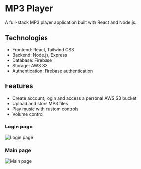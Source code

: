 # MP3 Player 

A full-stack MP3 player application built with React and Node.js.

## Technologies
- Frontend: React, Tailwind CSS
- Backend: Node.js, Express
- Database: Firebase
- Storage: AWS S3
- Authentication: Firebase authentication

## Features
- Create account, login and access a personal AWS S3 bucket
- Upload and store MP3 files
- Play music with custom controls
- Volume control

### Login page
![Login page](./assets/mp3-player-login-screen.JPG)

### Main page
![Main page](./assets/mp3-player-main-screen.JPG)